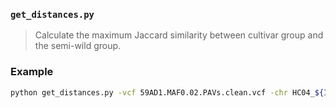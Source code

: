 <!--
 * @Descripttion: 
 * @version: 
 * @Author: zpliu
 * @Date: 2024-09-26 10:24:48
 * @LastEditors: zpliu
 * @LastEditTime: 2024-09-26 12:12:47
 * @@param: 
-->
### `get_distances.py` 

> Calculate the maximum Jaccard similarity between cultivar group and the semi-wild group.


### Example
```bash
python get_distances.py -vcf 59AD1.MAF0.02.PAVs.clean.vcf -chr HC04_${ID} -species_file treeID.txt -queryspecies     Wild -targetspecies Cultivar -fai HC04_chr_adjust.fa.fai -w 1000000 >Wild_Cultivar.${ID}.similarity

```